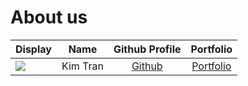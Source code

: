 # About us

Display |   Name   | Github Profile | Portfolio 
--------|:--------:|:--------------:|:---------:
![](https://via.placeholder.com/100.png?text=Photo) | Kim Tran | [Github](https://github.com/) | [Portfolio](docs/team/johndoe.md)

